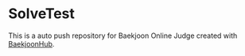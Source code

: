 # SolveTest
This is a auto push repository for Baekjoon Online Judge created with [BaekjoonHub](https://github.com/BaekjoonHub/BaekjoonHub).

